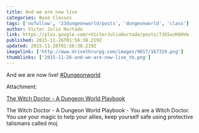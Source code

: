 ```yaml
---
title: And we are now live
categories: Base Classes
tags: ['nofollow', '23dungeonworld/posts', 'dungeonworld', 'class']
author: Victor Julio Hurtado
link: https://plus.google.com/+VictorJulioHurtado/posts/7J65azK6HVm
published: 2015-11-26T01:56:38.219Z
updated: 2015-11-26T01:56:38.219Z
imagelink: ['http://www.drivethrurpg.com/images/9017/167319.png']
thumblinks: ['2015-11-26-and-we-are-now-live_tb.png']
---
```


And we are now live!  <a rel="nofollow" class="ot-hashtag" href="https://plus.google.com/s/%23Dungeonworld/posts">#Dungeonworld</a>  


Attachment:

<a href='http://www.drivethrurpg.com/product/167319/The-Witch-Doctor--A-Dungeon-World-Playbook?site=dtrpg'>The Witch Doctor - A Dungeon World Playbook</a>


The Witch Doctor - A Dungeon World Playbook - You are a Witch Doctor. You use your magic to help your allies, keep yourself safe using protective talismans called moj